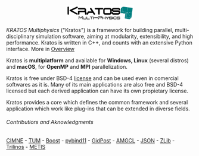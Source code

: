 <p align=center><img height="36.100%" width="36.100%" src="https://raw.githubusercontent.com/KratosMultiphysics/Documentation/master/Wiki_files/Home/kratos.png"></p>

_KRATOS Multiphysics_ ("Kratos") is a framework for building parallel, multi-disciplinary simulation software, aiming at modularity, extensibility, and high performance. Kratos is written in C++, and counts with an extensive Python interface. More in [Overview](https://github.com/KratosMultiphysics/Kratos/wiki/Overview)

Kratos is __multiplatform__ and available for __Windows, Linux__ (several distros) and __macOS__, for  __OpenMP__ and __MPI__ parallelization.

Kratos is free under BSD-4 [license](https://github.com/KratosMultiphysics/Kratos/wiki/Licence) and can be used even in comercial softwares as it is. Many of its main applications are also free and BSD-4 licensed but each derived application can have its own propietary license.

Kratos provides a core which defines the common framework and several application which work like plug-ins that can be extended in diverse fields.

###### Contributiors and Aknowledgments

[CIMNE](http://www.cimne.com) - [TUM](https://www.st.bgu.tum.de/) - [Boost](http://www.boost.org/) - [pybind11](https://github.com/pybind/pybind11) - [GidPost](https://www.gidhome.com/gid-plus/tools/476/gidpost/) - [AMGCL](https://github.com/ddemidov/amgcl) - [JSON](https://github.com/nlohmann/json) - [ZLib](https://zlib.net/) - [Trilinos](https://trilinos.org/) - [METIS](http://glaros.dtc.umn.edu/gkhome/views/metis)
